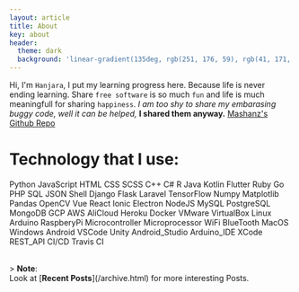 ```yaml
---
layout: article
title: About
key: about
header:
  theme: dark
  background: 'linear-gradient(135deg, rgb(251, 176, 59), rgb(41, 171, 226))'
---
```


Hi, I'm `Hanjara`, I put my learning progress here. 
Because life is never ending learning. 
Share `free software` is so much `fun` and life is much meaningfull for sharing `happiness`.
<i>I am too shy to share my embarasing buggy code, well it can be helped,</i>
**I shared them anyway.** [Mashanz's Github Repo](https://github.com/mashanz/)

# Technology that I use:
<tag>Python</tag>
<tag>JavaScript</tag>
<tag>HTML</tag>
<tag>CSS</tag>
<tag>SCSS</tag>
<tag>C++</tag>
<tag>C#</tag>
<tag>R</tag>
<tag>Java</tag>
<tag>Kotlin</tag>
<tag>Flutter</tag>
<tag>Ruby</tag>
<tag>Go</tag>
<tag>PHP</tag>
<tag>SQL</tag>
<tag>JSON</tag>
<tag>Shell</tag>
<tag>Django</tag>
<tag>Flask</tag>
<tag>Laravel</tag>
<tag>TensorFlow</tag>
<tag>Numpy</tag>
<tag>Matplotlib</tag>
<tag>Pandas</tag>
<tag>OpenCV</tag>
<tag>Vue</tag>
<tag>React</tag>
<tag>Ionic</tag>
<tag>Electron</tag>
<tag>NodeJS</tag>
<tag>MySQL</tag>
<tag>PostgreSQL</tag>
<tag>MongoDB</tag>
<tag>GCP</tag>
<tag>AWS</tag>
<tag>AliCloud</tag>
<tag>Heroku</tag>
<tag>Docker</tag>
<tag>VMware</tag>
<tag>VirtualBox</tag>
<tag>Linux</tag>
<tag>Arduino</tag>
<tag>RaspberyPi</tag>
<tag>Microcontroller</tag>
<tag>Microprocessor</tag>
<tag>WiFi</tag>
<tag>BlueTooth</tag>
<tag>MacOS</tag>
<tag>Windows</tag>
<tag>Android</tag>
<tag>VSCode</tag>
<tag>Unity</tag>
<tag>Android_Studio</tag>
<tag>Arduino_IDE</tag>
<tag>XCode</tag>
<tag>REST_API</tag>
<tag>CI/CD</tag>
<tag>Travis CI</tag>

<br>
> <b>Note</b>:<br>
Look at [<b>Recent Posts</b>](/archive.html) for more interesting Posts.
